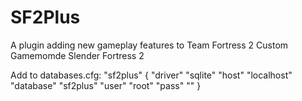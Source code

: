 # SF2Plus

A plugin adding new gameplay features to Team Fortress 2 Custom Gamemomde Slender Fortress 2

Add to databases.cfg:
  "sf2plus"
{
	"driver"			"sqlite"
	"host"				"localhost"
	"database"			"sf2plus"
	"user"				"root"
	"pass"				""
}
